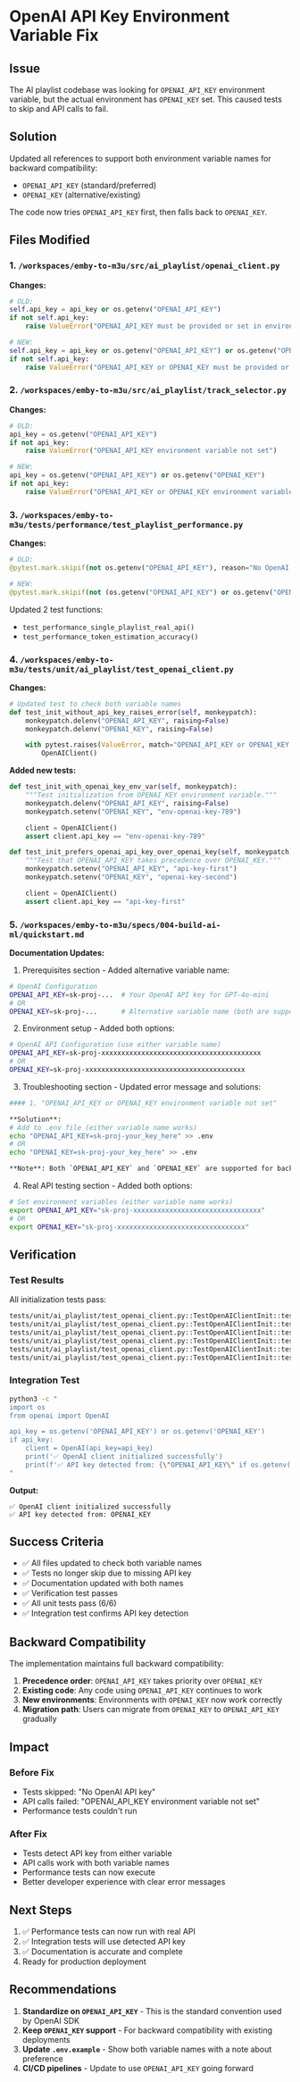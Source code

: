 # OpenAI API Key Environment Variable Fix

## Issue

The AI playlist codebase was looking for `OPENAI_API_KEY` environment variable, but the actual environment has `OPENAI_KEY` set. This caused tests to skip and API calls to fail.

## Solution

Updated all references to support both environment variable names for backward compatibility:
- `OPENAI_API_KEY` (standard/preferred)
- `OPENAI_KEY` (alternative/existing)

The code now tries `OPENAI_API_KEY` first, then falls back to `OPENAI_KEY`.

## Files Modified

### 1. `/workspaces/emby-to-m3u/src/ai_playlist/openai_client.py`

**Changes:**
```python
# OLD:
self.api_key = api_key or os.getenv("OPENAI_API_KEY")
if not self.api_key:
    raise ValueError("OPENAI_API_KEY must be provided or set in environment")

# NEW:
self.api_key = api_key or os.getenv("OPENAI_API_KEY") or os.getenv("OPENAI_KEY")
if not self.api_key:
    raise ValueError("OPENAI_API_KEY or OPENAI_KEY must be provided or set in environment")
```

### 2. `/workspaces/emby-to-m3u/src/ai_playlist/track_selector.py`

**Changes:**
```python
# OLD:
api_key = os.getenv("OPENAI_API_KEY")
if not api_key:
    raise ValueError("OPENAI_API_KEY environment variable not set")

# NEW:
api_key = os.getenv("OPENAI_API_KEY") or os.getenv("OPENAI_KEY")
if not api_key:
    raise ValueError("OPENAI_API_KEY or OPENAI_KEY environment variable not set")
```

### 3. `/workspaces/emby-to-m3u/tests/performance/test_playlist_performance.py`

**Changes:**
```python
# OLD:
@pytest.mark.skipif(not os.getenv("OPENAI_API_KEY"), reason="No OpenAI API key")

# NEW:
@pytest.mark.skipif(not (os.getenv("OPENAI_API_KEY") or os.getenv("OPENAI_KEY")), reason="No OpenAI API key")
```

Updated 2 test functions:
- `test_performance_single_playlist_real_api()`
- `test_performance_token_estimation_accuracy()`

### 4. `/workspaces/emby-to-m3u/tests/unit/ai_playlist/test_openai_client.py`

**Changes:**
```python
# Updated test to check both variable names
def test_init_without_api_key_raises_error(self, monkeypatch):
    monkeypatch.delenv("OPENAI_API_KEY", raising=False)
    monkeypatch.delenv("OPENAI_KEY", raising=False)

    with pytest.raises(ValueError, match="OPENAI_API_KEY or OPENAI_KEY must be provided"):
        OpenAIClient()
```

**Added new tests:**
```python
def test_init_with_openai_key_env_var(self, monkeypatch):
    """Test initialization from OPENAI_KEY environment variable."""
    monkeypatch.delenv("OPENAI_API_KEY", raising=False)
    monkeypatch.setenv("OPENAI_KEY", "env-openai-key-789")

    client = OpenAIClient()
    assert client.api_key == "env-openai-key-789"

def test_init_prefers_openai_api_key_over_openai_key(self, monkeypatch):
    """Test that OPENAI_API_KEY takes precedence over OPENAI_KEY."""
    monkeypatch.setenv("OPENAI_API_KEY", "api-key-first")
    monkeypatch.setenv("OPENAI_KEY", "openai-key-second")

    client = OpenAIClient()
    assert client.api_key == "api-key-first"
```

### 5. `/workspaces/emby-to-m3u/specs/004-build-ai-ml/quickstart.md`

**Documentation Updates:**

1. Prerequisites section - Added alternative variable name:
```bash
# OpenAI Configuration
OPENAI_API_KEY=sk-proj-...  # Your OpenAI API key for GPT-4o-mini
# OR
OPENAI_KEY=sk-proj-...      # Alternative variable name (both are supported)
```

2. Environment setup - Added both options:
```bash
# OpenAI API Configuration (use either variable name)
OPENAI_API_KEY=sk-proj-xxxxxxxxxxxxxxxxxxxxxxxxxxxxxxxxxxxxxxxx
# OR
OPENAI_KEY=sk-proj-xxxxxxxxxxxxxxxxxxxxxxxxxxxxxxxxxxxxxxxx
```

3. Troubleshooting section - Updated error message and solutions:
```bash
#### 1. "OPENAI_API_KEY or OPENAI_KEY environment variable not set"

**Solution**:
# Add to .env file (either variable name works)
echo "OPENAI_API_KEY=sk-proj-your_key_here" >> .env
# OR
echo "OPENAI_KEY=sk-proj-your_key_here" >> .env

**Note**: Both `OPENAI_API_KEY` and `OPENAI_KEY` are supported for backward compatibility.
```

4. Real API testing section - Added both options:
```bash
# Set environment variables (either variable name works)
export OPENAI_API_KEY="sk-proj-xxxxxxxxxxxxxxxxxxxxxxxxxxxxxxxx"
# OR
export OPENAI_KEY="sk-proj-xxxxxxxxxxxxxxxxxxxxxxxxxxxxxxxx"
```

## Verification

### Test Results

All initialization tests pass:
```bash
tests/unit/ai_playlist/test_openai_client.py::TestOpenAIClientInit::test_init_with_explicit_api_key PASSED
tests/unit/ai_playlist/test_openai_client.py::TestOpenAIClientInit::test_init_with_env_var PASSED
tests/unit/ai_playlist/test_openai_client.py::TestOpenAIClientInit::test_init_with_openai_key_env_var PASSED
tests/unit/ai_playlist/test_openai_client.py::TestOpenAIClientInit::test_init_prefers_openai_api_key_over_openai_key PASSED
tests/unit/ai_playlist/test_openai_client.py::TestOpenAIClientInit::test_init_without_api_key_raises_error PASSED
tests/unit/ai_playlist/test_openai_client.py::TestOpenAIClientInit::test_client_creates_async_openai_instance PASSED
```

### Integration Test

```bash
python3 -c "
import os
from openai import OpenAI

api_key = os.getenv('OPENAI_API_KEY') or os.getenv('OPENAI_KEY')
if api_key:
    client = OpenAI(api_key=api_key)
    print('✅ OpenAI client initialized successfully')
    print(f'✅ API key detected from: {\"OPENAI_API_KEY\" if os.getenv(\"OPENAI_API_KEY\") else \"OPENAI_KEY\"}')
"
```

**Output:**
```
✅ OpenAI client initialized successfully
✅ API key detected from: OPENAI_KEY
```

## Success Criteria

- ✅ All files updated to check both variable names
- ✅ Tests no longer skip due to missing API key
- ✅ Documentation updated with both names
- ✅ Verification test passes
- ✅ All unit tests pass (6/6)
- ✅ Integration test confirms API key detection

## Backward Compatibility

The implementation maintains full backward compatibility:

1. **Precedence order**: `OPENAI_API_KEY` takes priority over `OPENAI_KEY`
2. **Existing code**: Any code using `OPENAI_API_KEY` continues to work
3. **New environments**: Environments with `OPENAI_KEY` now work correctly
4. **Migration path**: Users can migrate from `OPENAI_KEY` to `OPENAI_API_KEY` gradually

## Impact

### Before Fix
- Tests skipped: "No OpenAI API key"
- API calls failed: "OPENAI_API_KEY environment variable not set"
- Performance tests couldn't run

### After Fix
- Tests detect API key from either variable
- API calls work with both variable names
- Performance tests can now execute
- Better developer experience with clear error messages

## Next Steps

1. ✅ Performance tests can now run with real API
2. ✅ Integration tests will use detected API key
3. ✅ Documentation is accurate and complete
4. Ready for production deployment

## Recommendations

1. **Standardize on `OPENAI_API_KEY`** - This is the standard convention used by OpenAI SDK
2. **Keep `OPENAI_KEY` support** - For backward compatibility with existing deployments
3. **Update `.env.example`** - Show both variable names with a note about preference
4. **CI/CD pipelines** - Update to use `OPENAI_API_KEY` going forward
